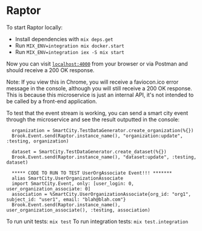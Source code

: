 # Raptor

To start Raptor locally:

  * Install dependencies with `mix deps.get`
  * Run `MIX_ENV=integration mix docker.start`
  * Run `MIX_ENV=integration iex -S mix start`

Now you can visit [`localhost:4000`](http://localhost:4000/healthcheck) from your browser or via Postman and should receive a 200 OK response.

Note: If you view this in Chrome, you will receive a faviocon.ico error message in the console, although you will still receive a 200 OK response. This is because this microservice is just an internal API, it's not intended to be called by a front-end application.

To test that the event stream is working, you can send a smart city event through the microservice and see the result outputted in the console:
  ```
    organization = SmartCity.TestDataGenerator.create_organization(%{})
    Brook.Event.send(Raptor.instance_name(), "organization:update", :testing, organization)

    dataset = SmartCity.TestDataGenerator.create_dataset(%{})
    Brook.Event.send(Raptor.instance_name(), "dataset:update", :testing, dataset)

    ***** CODE TO RUN TO TEST UserOrgAssociate Event!!! *******
    alias SmartCity.UserOrganizationAssociate
    import SmartCity.Event, only: [user_login: 0, user_organization_associate: 0]
    association = %SmartCity.UserOrganizationAssociate{org_id: "org1", subject_id: "user1", email: "blah@blah.com"}
    Brook.Event.send(Raptor.instance_name(), user_organization_associate(), :testing, association)
  ```

To run unit tests: `mix test`
To run integration tests: `mix test.integration`
